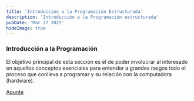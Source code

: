 ```yaml
---
title: 'Introducción a la Programación Estructurada'
description: 'Introducción a la Programación estructurada'
pubDate: 'Mar 27 2025'
hideImage: true
---
```


### Introducción a la Programación

El objetivo principal de esta sección es el de poder involucrar al interesado en aquellos conceptos esenciales para entender a grandes rasgos todo el proceso que conlleva a programar y su relación con la computadora (hardware).


<!-- <a href="https://docs.google.com/presentation/d/1jVNCbyvZQfGq4hbxX_oGyXRrLPEIfAI2eVVMf8dP5xU/" target="_blank">Presentacion Visual</a> -->

<a href="https://docs.google.com/document/d/19oRE2Re-1EN41Tt7NJDyBmp0tVk572KvsBXqQdOn4L4/" target="_blank">Apunte</a>